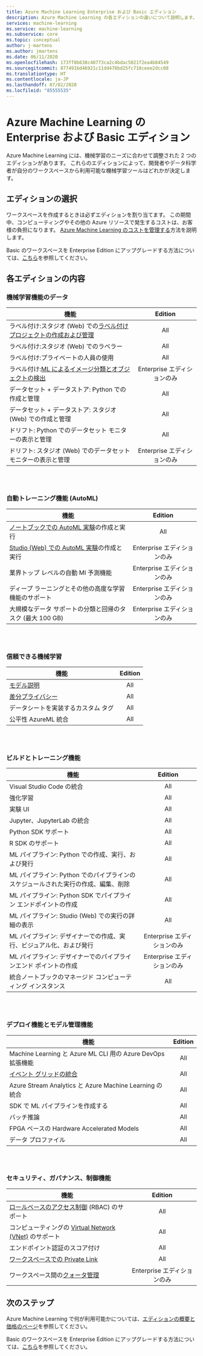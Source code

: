 ```yaml
---
title: Azure Machine Learning Enterprise および Basic エディション
description: Azure Machine Learning の各エディションの違いについて説明します。
services: machine-learning
ms.service: machine-learning
ms.subservice: core
ms.topic: conceptual
author: j-martens
ms.author: jmartens
ms.date: 06/11/2020
ms.openlocfilehash: 173ff8b638c40773ca2c4bdac5021f2ea4b84549
ms.sourcegitcommit: 877491bd46921c11dd478bd25fc718ceee2dcc08
ms.translationtype: HT
ms.contentlocale: ja-JP
ms.lasthandoff: 07/02/2020
ms.locfileid: "85555535"
---
```

# <a name="enterprise-and-basic-editions-of-azure-machine-learning"></a>Azure Machine Learning の Enterprise および Basic エディション 

Azure Machine Learning には、機械学習のニーズに合わせて調整された 2 つのエディションがあります。 これらのエディションによって、開発者やデータ科学者が自分のワークスペースから利用可能な機械学習ツールはどれかが決定します。

## <a name="choose-an-edition"></a>エディションの選択

ワークスペースを作成するときは必ずエディションを割り当てます。 この期間中、コンピューティングやその他の Azure リソースで発生するコストは、お客様の負担になります。 [Azure Machine Learning のコストを管理する](concept-plan-manage-cost.md)方法を説明します。

Basic のワークスペースを Enterprise Edition にアップグレードする方法については、[こちら](how-to-manage-workspace.md#upgrade)を参照してください。 

## <a name="whats-in-each-edition"></a>各エディションの内容

### <a name="data-for-machine-learning-capabilities"></a>機械学習機能のデータ  

| 機能                     | Edition                 |
|------------------------------------------------------------------------------------|:-----------:|
| ラベル付け:スタジオ (Web) での[ラベル付けプロジェクトの作成および管理](tutorial-labeling.md)                                                | All                     |
| ラベル付け:スタジオ (Web) でのラベラー                                    | All                     |
| ラベル付け:プライベートの人員の使用                               | All                     |
| ラベル付け:[ML によるイメージ分類とオブジェクトの検出](how-to-label-images.md)                  | Enterprise エディションのみ |
| データセット + データストア: Python での作成と管理                       | All                     |
| データセット + データストア: スタジオ (Web) での作成と管理                         | All                     |
| ドリフト: Python でのデータセット モニターの表示と管理                           | All                     |
| ドリフト: スタジオ (Web) でのデータセット モニターの表示と管理                            | Enterprise エディションのみ |


<br/>
<br/>

### <a name="automated-training-capabilities-automl"></a>自動トレーニング機能 (AutoML)

| 機能    | Edition                 |
|------------------------------------------------------------------------------------|:-----------:|
| [ノートブックでの AutoML 実験](how-to-configure-auto-train.md)の作成と実行               | All                     |
| [Studio (Web) での AutoML 実験](how-to-use-automated-ml-for-ml-models.md)の作成と実行   | Enterprise エディションのみ |
| 業界トップ レベルの自動 Ml 予測機能             | Enterprise エディションのみ |
| ディープ ラーニングとその他の高度な学習機能のサポート | Enterprise エディションのみ |
| 大規模なデータ サポートの分類と回帰のタスク (最大 100 GB)                     | Enterprise エディションのみ |


<br/>
<br/>

### <a name="responsible-machine-learning"></a>信頼できる機械学習

| 機能    | Edition                 |
|------------------------------------------------------------------------------------|:-----------:|
| [モデル説明](how-to-machine-learning-interpretability-automl.md)                                              | All                     |
| [差分プライバシー](how-to-differential-privacy.md)                          | All                     |
| データシートを実装するカスタム タグ    | All                     |
| 公平性 AzureML 統合                                      | All                     |

<br/>
<br/>


### <a name="build-and-train-capabilities"></a>ビルドとトレーニング機能

| 機能    | Edition                 |
|------------------------------------------------------------------------------------|:-----------:|
| Visual Studio Code の統合                                                     | All                     |
| 強化学習                                                             | All                     |
| 実験 UI                                                                 | All                     |
| Jupyter、JupyterLab の統合                                                    | All                     |
| Python SDK サポート                                                                 | All                     |
| R SDK のサポート                                                                      | All                     |
| ML パイプライン: Python での作成、実行、および発行                           | All                     |
| ML パイプライン: Python でのパイプラインのスケジュールされた実行の作成、編集、削除| All                     |
| ML パイプライン: Python SDK でパイプライン エンドポイントの作成                                   | All                     |
| ML パイプライン: Studio (Web) での実行の詳細の表示                                              | All                     |
| ML パイプライン: デザイナーでの作成、実行、ビジュアル化、および発行                  | Enterprise エディションのみ |
| ML パイプライン: デザイナーでのパイプラインエンド ポイントの作成 | Enterprise エディションのみ |
| 統合ノートブックのマネージド コンピューティング インスタンス                                 | All                     |


<br/>
<br/>

### <a name="deployment-and-model-management-capabilities"></a>デプロイ機能とモデル管理機能

| 機能                            | Edition                 |
|------------------------------------------------------------------------------------|:-----------:|
| Machine Learning と Azure ML CLI 用の Azure DevOps 拡張機能                 | All                     |
| [イベント グリッドの統合](how-to-use-event-grid.md)                                                             | All                     |
| Azure Stream Analytics と Azure Machine Learning の統合                       | All                     |
| SDK で ML パイプラインを作成する                                                         | All                     |
| バッチ推論                                                                  | All                     |
| FPGA ベースの Hardware Accelerated Models                                             | All                     |
| データ プロファイル                                                                    | All                     |

<br/>
<br/>

### <a name="security-governance-and-control-capabilities"></a>セキュリティ、ガバナンス、制御機能

| 機能     | Edition                 |
|------------------------------------------------------------------------------------|:-----------:|
| [ロールベースのアクセス制御](how-to-assign-roles.md) (RBAC) のサポート                                           | All                     |
| コンピューティングの [Virtual Network (VNet)](how-to-enable-virtual-network.md) のサポート                                         | All                     |
| エンドポイント認証のスコア付け                                                    | All                     |
| [ワークスペースでの Private Link](how-to-configure-private-link.md)                                                            | All                     |
| ワークスペース間の[クォータ管理](how-to-manage-quotas.md)                                                 | Enterprise エディションのみ |

## <a name="next-steps"></a>次のステップ

Azure Machine Learning で何が利用可能かについては、[エディションの概要と価格のページ](https://azure.microsoft.com/pricing/details/machine-learning/)を参照してください。 

Basic のワークスペースを Enterprise Edition にアップグレードする方法については、[こちら](how-to-manage-workspace.md#upgrade)を参照してください。 
